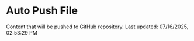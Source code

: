 # Auto Push File

Content that will be pushed to GitHub repository.
Last updated: 07/16/2025, 02:53:29 PM